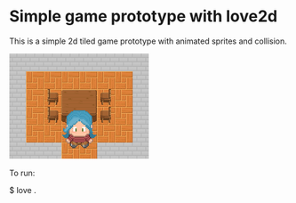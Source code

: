 # Simple game prototype with love2d

This is a simple 2d tiled game prototype with animated sprites and collision.

![alt text](screenshots/img.png "preview")

To run:

$ love .
